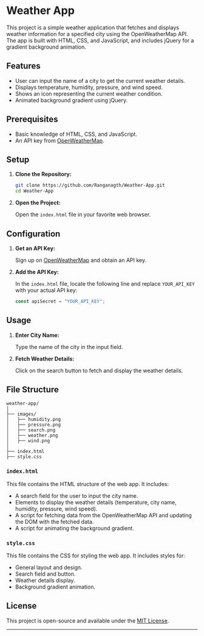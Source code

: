 # Weather App

This project is a simple weather application that fetches and displays weather information for a specified city using the OpenWeatherMap API. The app is built with HTML, CSS, and JavaScript, and includes jQuery for a gradient background animation.

## Features

- User can input the name of a city to get the current weather details.
- Displays temperature, humidity, pressure, and wind speed.
- Shows an icon representing the current weather condition.
- Animated background gradient using jQuery.

## Prerequisites

- Basic knowledge of HTML, CSS, and JavaScript.
- An API key from [OpenWeatherMap](https://openweathermap.org/).

## Setup

1. **Clone the Repository:**

   ```sh
   git clone https://github.com/Ranganagth/Weather-App.git
   cd Weather-App
   ```

2. **Open the Project:**

   Open the `index.html` file in your favorite web browser.

## Configuration

1. **Get an API Key:**

   Sign up on [OpenWeatherMap](https://openweathermap.org/) and obtain an API key.

2. **Add the API Key:**

   In the `index.html` file, locate the following line and replace `YOUR_API_KEY` with your actual API key:

   ```javascript
   const apiSecret = "YOUR_API_KEY";
   ```

## Usage

1. **Enter City Name:**

   Type the name of the city in the input field.

2. **Fetch Weather Details:**

   Click on the search button to fetch and display the weather details.

## File Structure

```plaintext
weather-app/
│
├── images/
│   ├── humidity.png
│   ├── pressure.png
│   ├── search.png
│   ├── weather.png
│   ├── wind.png
│
├── index.html
├── style.css
```

### `index.html`

This file contains the HTML structure of the web app. It includes:
- A search field for the user to input the city name.
- Elements to display the weather details (temperature, city name, humidity, pressure, wind speed).
- A script for fetching data from the OpenWeatherMap API and updating the DOM with the fetched data.
- A script for animating the background gradient.

### `style.css`

This file contains the CSS for styling the web app. It includes styles for:
- General layout and design.
- Search field and button.
- Weather details display.
- Background gradient animation.

## License

This project is open-source and available under the [MIT License](LICENSE).

---
